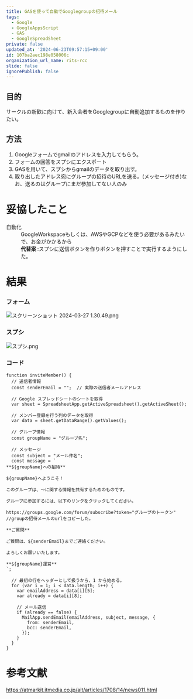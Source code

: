 ```yaml
---
title: GASを使って自動でGooglegroupの招待メール
tags:
  - Google
  - GoogleAppsScript
  - GAS
  - GoogleSpreadSheet
private: false
updated_at: '2024-06-23T09:57:15+09:00'
id: 107ba2aec198e058006c
organization_url_name: rits-rcc
slide: false
ignorePublish: false
---
```

## 目的
サークルの新歓に向けて、新入会者をGooglegroupに自動追加するものを作りたい。
## 方法
1. Googleフォームでgmailのアドレスを入力してもらう。
2. フォームの回答をスプシにエクスポート
3. GASを用いて、スプシからgmailのデータを取り出す。
4. 取り出したアドレス宛にグループの招待のURLを送る。(メッセージ付き)なお、送るのはグループにまだ参加してない人のみ

# 妥協したこと
<dt> 自動化 </dt>
<dd> GoogleWorkspaceもしくは、AWSやGCPなどを使う必要があるみたいで、お金がかかるから <br>
<strong> 代替案 </strong> :スプシに送信ボタンを作りボタンを押すことで実行するようにした。 </dd>

# 結果
### フォーム
![スクリーンショット 2024-03-27 1.30.49.png](https://qiita-image-store.s3.ap-northeast-1.amazonaws.com/0/3748983/a204cc8b-22d1-3a0e-9ae5-cfeca741bdf7.png)

### スプシ
![スプシ.png](https://qiita-image-store.s3.ap-northeast-1.amazonaws.com/0/3748983/26bf1734-de34-f11f-a600-6d233fca8813.png)

### コード
```
function inviteMember() {
  // 送信者情報
  const senderEmail = "";  // 実際の送信者メールアドレス

  // Google スプレッドシートのシートを取得
  var sheet = SpreadsheetApp.getActiveSpreadsheet().getActiveSheet();

  // メンバー登録を行う列のデータを取得
  var data = sheet.getDataRange().getValues();

  // グループ情報
  const groupName = "グループ名";

  // メッセージ
  const subject = "メール件名";
  const message = `
**${groupName}への招待**

${groupName}へようこそ！

このグループは、〜に関する情報を共有するためのものです。

グループに参加するには、以下のリンクをクリックしてください。

https://groups.google.com/forum/subscribe?token="グループのトークン"
//groupの招待メールのurlをコピーした。

**ご質問**

ご質問は、${senderEmail}までご連絡ください。

よろしくお願いいたします。

**${groupName}運営**
`;

  // 最初の行をヘッダーとして扱うから、1 から始める。
  for (var i = 1; i < data.length; i++) {
    var emailAddress = data[i][5]; 
    var already = data[i][8];

    // メール送信
    if (already == false) {
      MailApp.sendEmail(emailAddress, subject, message, {
        from: senderEmail,
        bcc: senderEmail,
      });
    }
  }
}
```

# 参考文献
https://atmarkit.itmedia.co.jp/ait/articles/1708/14/news011.html

